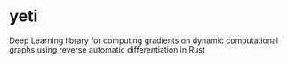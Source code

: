 # yeti
Deep Learning library for computing gradients on dynamic computational graphs using reverse automatic differentiation in Rust
